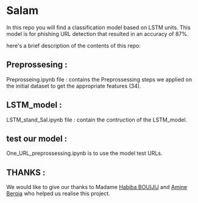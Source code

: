 # Salam
In this repo you will find a classification model based on LSTM units. This model is for phishing URL detection that resulted in an  accuracy of 87%.


here's a brief description of the contents of this repo:
## Preprossesing :
Preprosseing.ipynb  file : contains the Preprossessing steps we applied on the initial dataset to get the appropriate features (34).
## LSTM_model : 
LSTM_stand_Sal.ipynb file : contain the contruction of the LSTM_model.
## test our model :
One_URL_preprossessing.ipynb is to use the model test URLs.


## THANKS :
We would like to give our thanks to Madame [Habiba BOUIJIJ](https://ieeexplore.ieee.org/author/37089234712) and [Amine Berqia](https://ieeexplore.ieee.org/author/37281652100) who helped us realise this project.
